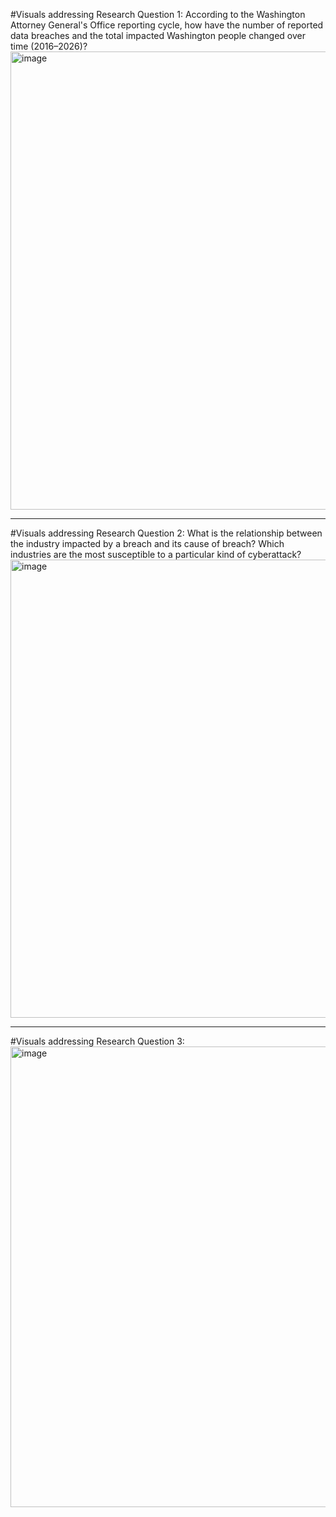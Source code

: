 #Visuals addressing Research Question 1: According to the Washington Attorney General's Office reporting cycle, how have the number of reported data breaches and the total impacted Washington people changed over time (2016–2026)?
<img width="1312" height="733" alt="image" src="https://github.com/user-attachments/assets/07c5f7bb-5159-49b0-af96-368b893e6ae2" />

---

#Visuals addressing Research Question 2: What is the relationship between the industry impacted by a breach and its cause of breach? Which industries are the most susceptible to a particular kind of cyberattack? 
<img width="1311" height="733" alt="image" src="https://github.com/user-attachments/assets/835d2f53-497b-48ea-819f-6756b77ad66f" />

---

#Visuals addressing Research Question 3: 
<img width="1312" height="737" alt="image" src="https://github.com/user-attachments/assets/0c68a433-080c-480a-a7e4-63211d5630cf" />

